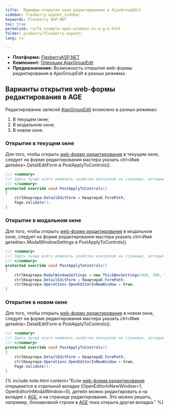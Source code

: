 ```yaml
---
title:  Примеры открытия окна редактирования в AjaxGroupEdit
sidebar: flexberry-aspnet_sidebar
keywords: Flexberry ASP-NET
toc: true
permalink: ru/fa_example-open-windows-in-a-g-e.html
folder: products/flexberry-aspnet/
lang: ru

---
```


* **Платформа:** [FlexberryASP.NET](fa_flexberry-asp-net.html)
* **Компонент:** [Операции AjaxGroupEdit](fa_a-g-e-operations.html)
* **Предназначение:** Возможность открытия web-формы редактирования в AjaxGroupEdit в разных режимах. 

## Варианты открытия web-формы редактирования в AGE

Редактирование записей [AjaxGroupEdit](fa_ajax-group-edit.html) возможно в разных режимах:

1. В текущем окне;
2. В модальном окне;
3. В новом окне.

### Открытие в текущем окне

Для того, чтобы открыть [web-форму редактирования](fa_flexberry-asp-net-edit-form.html  ) в текущем окне, следует на форме редактирования мастера указать ctrl<Имя детейла>.DetailEditForm в PostApplyToControls().

```cs
/// <summary>
/// Здесь лучше всего изменять свойства контролов на странице, которые не обрабатываются WebBinder.
/// </summary>
protected override void PostApplyToControls()
{
    ctrlКвартира.DetailEditForm = КвартираE.FormPath;
    Page.Validate();
}
```

### Открытие в модальном окне

Для того, чтобы открыть [web-форму редактирования](fa_flexberry-asp-net-edit-form.html) в модальном окне, следует на форме редактирования мастера указать ctrl<Имя детейла>.ModalWindowSettings в PostApplyToControls().

```cs
/// <summary>
/// Здесь лучше всего изменять свойства контролов на странице, которые не обрабатываются WebBinder.
/// </summary>
protected override void PostApplyToControls()
{
    ctrlКвартира.ModalWindowSettings = new ThickBoxSettings(450, 700, "450*700");
    ctrlКвартира.DetailEditForm = КвартираE.FormPath;
    ctrlКвартира.Operations.OpenEditorInNewWindow = true;
}
```

### Открытие в новом окне

Для того, чтобы открыть [web-форму редактирования](fa_flexberry-asp-net-edit-form.html) в новом окне, следует на форме редактирования мастера указать ctrl<Имя детейла>.DetailEditForm в PostApplyToControls().

```cs
/// <summary>
/// Здесь лучше всего изменять свойства контролов на странице, которые не обрабатываются WebBinder.
/// </summary>
protected override void PostApplyToControls()
{
    ctrlКвартира.DetailEditForm = КвартираE.FormPath;
    ctrlКвартира.Operations.OpenEditorInNewWindow = true;
    Page.Validate();
}
```

{% include note.html content="Если [web-форма редактирования](fa_flexberry-asp-net-edit-form.html) открывается в отдельной вкладке (OpenEditorInNewWindow=1, OpenEditorInModalWindow=0), детейл можно редактировать и на вкладке с [AGE](fa_ajax-group-edit.html), и на странице редактирования.
Это можно решить, например, блокировкой строки в [AGE](fa_ajax-group-edit.html) пока открыта другая вкладка." %}
